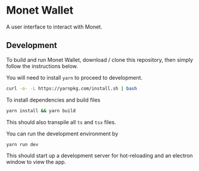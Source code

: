 # Monet Wallet

A user interface to interact with Monet.

## Development

To build and run Monet Wallet, download / clone this repository, then simply follow the instructions below.

You will need to install `yarn` to proceed to development.

```bash
curl -o- -L https://yarnpkg.com/install.sh | bash
```

To install dependencies and build files

```bash
yarn install && yarn build
```

This should also transpile all `ts` and `tsx` files.

You can run the development environment by

```bash
yarn run dev
```

This should start up a development server for hot-reloading and an electron window to view the app.
